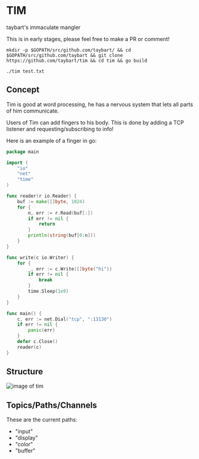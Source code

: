# TIM
taybart's immaculate mangler

This is in early stages, please feel free to make a PR or comment!

`mkdir -p $GOPATH/src/github.com/taybart/ && cd $GOPATH/src/github.com/taybart && git clone https://github.com/taybart/tim && cd tim && go build`

`./tim test.txt`

## Concept

Tim is good at word processing, he has a nervous system that lets all parts of him communicate.

Users of Tim can add fingers to his body. This is done by adding a TCP listener and requesting/subscribing to info!

Here is an example of a finger in go:
```go
package main

import (
	"io"
	"net"
	"time"
)

func reader(r io.Reader) {
	buf := make([]byte, 1024)
	for {
		n, err := r.Read(buf[:])
		if err != nil {
			return
		}
		println(string(buf[0:n]))
	}
}

func write(c io.Writer) {
	for {
		_, err := c.Write([]byte("hi"))
		if err != nil {
			break
		}
		time.Sleep(1e9)
	}
}

func main() {
	c, err := net.Dial("tcp", ":13130")
	if err != nil {
		panic(err)
	}
	defer c.Close()
	reader(c)
}

```

## Structure
![image of tim](https://github.com/taybartski/tim/raw/master/static/tim.png)

## Topics/Paths/Channels
These are the current paths:

* "input"
* "display"
* "color"
* "buffer"

